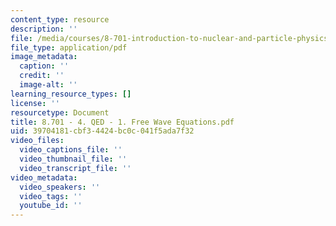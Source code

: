 ```yaml
---
content_type: resource
description: ''
file: /media/courses/8-701-introduction-to-nuclear-and-particle-physics-fall-2020/8701-4-qed-1-free-wave-equations.pdf
file_type: application/pdf
image_metadata:
  caption: ''
  credit: ''
  image-alt: ''
learning_resource_types: []
license: ''
resourcetype: Document
title: 8.701 - 4. QED - 1. Free Wave Equations.pdf
uid: 39704181-cbf3-4424-bc0c-041f5ada7f32
video_files:
  video_captions_file: ''
  video_thumbnail_file: ''
  video_transcript_file: ''
video_metadata:
  video_speakers: ''
  video_tags: ''
  youtube_id: ''
---
```

